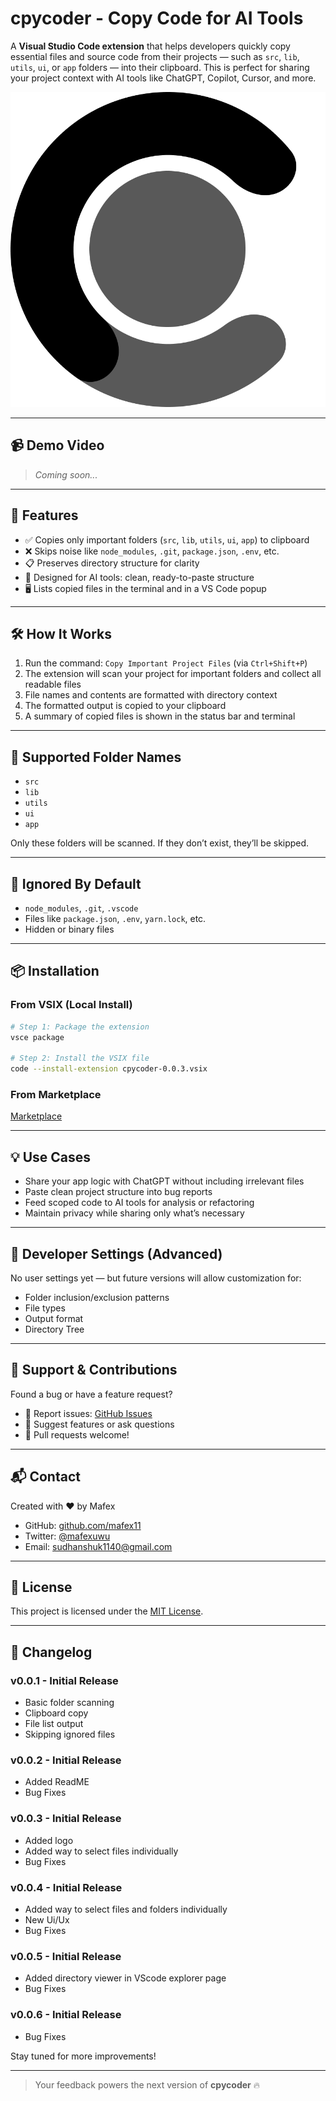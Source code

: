 # cpycoder - Copy Code for AI Tools

A **Visual Studio Code extension** that helps developers quickly copy essential files and source code from their projects — such as `src`, `lib`, `utils`, `ui`, or `app` folders — into their clipboard. This is perfect for sharing your project context with AI tools like ChatGPT, Copilot, Cursor, and more.

![cpycoder logo](./icon.png)

---

## 📹 Demo Video
> _Coming soon..._

---

## 🚀 Features

- ✅ Copies only important folders (`src`, `lib`, `utils`, `ui`, `app`) to clipboard
- ❌ Skips noise like `node_modules`, `.git`, `package.json`, `.env`, etc.
- 📋 Preserves directory structure for clarity
- 🧠 Designed for AI tools: clean, ready-to-paste structure
- 🖥️ Lists copied files in the terminal and in a VS Code popup

---

## 🛠 How It Works

1. Run the command: `Copy Important Project Files` (via `Ctrl+Shift+P`)
2. The extension will scan your project for important folders and collect all readable files
3. File names and contents are formatted with directory context
4. The formatted output is copied to your clipboard
5. A summary of copied files is shown in the status bar and terminal

---

## 🧪 Supported Folder Names

- `src`
- `lib`
- `utils`
- `ui`
- `app`

Only these folders will be scanned. If they don’t exist, they’ll be skipped.

---

## 🚫 Ignored By Default

- `node_modules`, `.git`, `.vscode`
- Files like `package.json`, `.env`, `yarn.lock`, etc.
- Hidden or binary files

---

## 📦 Installation

### From VSIX (Local Install)

```bash
# Step 1: Package the extension
vsce package

# Step 2: Install the VSIX file
code --install-extension cpycoder-0.0.3.vsix
```

### From Marketplace
[Marketplace](https://marketplace.visualstudio.com/items?itemName=Mafex.cpycoder&ssr=false#overview)

---

## 💡 Use Cases

- Share your app logic with ChatGPT without including irrelevant files
- Paste clean project structure into bug reports
- Feed scoped code to AI tools for analysis or refactoring
- Maintain privacy while sharing only what’s necessary

---

## 🧰 Developer Settings (Advanced)

No user settings yet — but future versions will allow customization for:

- Folder inclusion/exclusion patterns
- File types
- Output format
- Directory Tree

---

## 🐞 Support & Contributions

Found a bug or have a feature request?

- 🐛 Report issues: [GitHub Issues](https://github.com/mafex11/cpycoder2/issues)
- 💬 Suggest features or ask questions
- 🤝 Pull requests welcome!

---

## 📬 Contact

Created with ❤️ by Mafex

- GitHub: [github.com/mafex11](https://github.com/mafex11)
- Twitter: [@mafexuwu](https://twitter.com/mafexuwu)
- Email: sudhanshuk1140@gmail.com

---

## 📄 License

This project is licensed under the [MIT License](./LICENSE).

---

## 📘 Changelog

### v0.0.1 - Initial Release
- Basic folder scanning
- Clipboard copy
- File list output
- Skipping ignored files

### v0.0.2 - Initial Release
- Added ReadME
- Bug Fixes

### v0.0.3 - Initial Release
- Added logo
- Added way to select files individually
- Bug Fixes

### v0.0.4 - Initial Release
- Added way to select files and folders individually
- New Ui/Ux
- Bug Fixes

### v0.0.5 - Initial Release
- Added directory viewer in VScode explorer page
- Bug Fixes

### v0.0.6 - Initial Release
- Bug Fixes



Stay tuned for more improvements!

---

> Your feedback powers the next version of **cpycoder** 🔥

